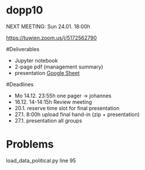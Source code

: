 # dopp10

NEXT MEETING: Sun 24.01. 18:00h

https://tuwien.zoom.us/j/5172562790


#Deliverables
- Jupyter notebook
- 2-page pdf (management summary)
- presentation [Google Sheet](https://docs.google.com/presentation/d/13nEckj4oa-7fFlfO0wVwFLBFe0wlcqFFWan7U2nFrRk/edit?usp=sharing)

#Deadlines
- Mo 14.12. 23:55h one pager -> johannes
- 16.12. 14-14:15h Review meeting 
- 20.1. reserve time slot for final presentation
- 27.1. 8:00h upload final hand-in (zip + presentation)
- 27.1. presentation all groups

# Problems
load_data_political.py line 95
